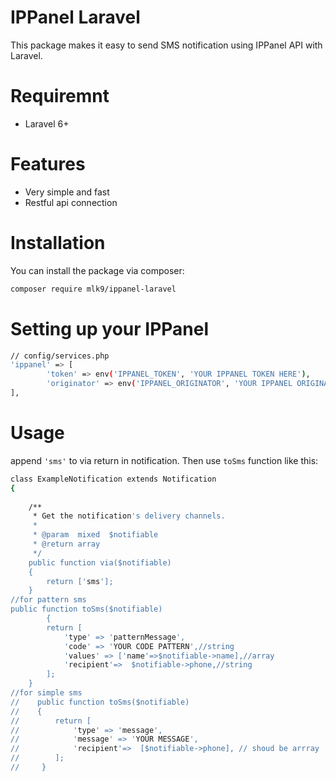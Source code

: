 # IPPanel Laravel
This package makes it easy to send SMS notification using IPPanel API with Laravel.
# Requiremnt
- Laravel 6+
# Features
- Very simple and fast
- Restful api connection
# Installation
You can install the package via composer:
```sh
composer require mlk9/ippanel-laravel
```
# Setting up your IPPanel
```sh
// config/services.php
'ippanel' => [
        'token' => env('IPPANEL_TOKEN', 'YOUR IPPANEL TOKEN HERE'),
        'originator' => env('IPPANEL_ORIGINATOR', 'YOUR IPPANEL ORIGINATOR HERE'),
],
```
# Usage
append ```'sms'``` to via return in notification.
Then use `toSms` function like this:
```sh
class ExampleNotification extends Notification
{
    
    /**
     * Get the notification's delivery channels.
     *
     * @param  mixed  $notifiable
     * @return array
     */
    public function via($notifiable)
    {
        return ['sms'];
    }
//for pattern sms
public function toSms($notifiable)
        {
        return [
            'type' => 'patternMessage',
            'code' => 'YOUR CODE PATTERN',//string
            'values' => ['name'=>$notifiable->name],//array
            'recipient'=>  $notifiable->phone,//string
        ];
    }
//for simple sms
//    public function toSms($notifiable)
//    {
//        return [
//            'type' => 'message',
//            'message' => 'YOUR MESSAGE',
//            'recipient'=>  [$notifiable->phone], // shoud be arrray
//        ];
//     }


```
